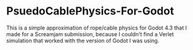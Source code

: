 # PsuedoCablePhysics-For-Godot
This is a simple approximation of rope/cable physics for Godot 4.3 that I made for a Screamjam submission, because I couldn't find a Verlet simulation that worked with the version of Godot I was using.
